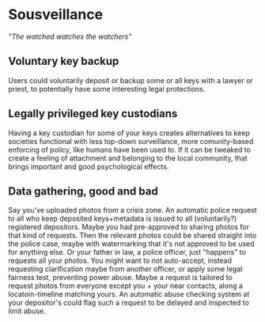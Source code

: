 # Sousveillance

_"The watched watches the watchers"_

## Voluntary key backup
Users could voluntarily deposit or backup some or all keys with a lawyer or priest, to potentially have some interesting legal protections.

## Legally privileged key custodians
Having a key custodian for some of your keys creates alternatives to keep societies functional with less top-down surveillance, more comunity-based enforcing of policy, like humans have been used to. If it can be tweaked to create a feeling of attachment and belonging to the local community, that brings important and good psychological effects.

## Data gathering, good and bad
Say you've uploaded photos from a crisis zone. An automatic police request to all who keep deposited keys+metadata is issued to all (voluntarily?) registered depositors. Maybe you had pre-approved to sharing photos for that kind of requests. Then the relevant photos could be shared straight into the police case, maybe with watermarking that it's not approved to be used for anything else.
Or your father in law, a police officer, just "happens" to requests all your photos. You might want to not auto-accept, instead requesting clarification maybe from another officer, or apply some legal fairness test, preventing power abuse. Maybe a request is tailored to request photos from everyone except you + your near contacts, along a locatoin-timeline matching yours. An automatic abuse checking system at your depositor's could flag such a request to be delayed and inspected to limit abuse.
